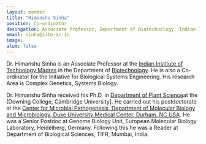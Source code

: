```yaml
---
layout: member
title: "Himanshu Sinha"
position: Co-ordinator
desingation: Associate Professor, Department of Biotechnology, Indian Institute of Technology Madras. 
email: sinha@iitm·ac·in
image:
alum: false
---
```

Dr. Himanshu Sinha is an Associate Professor at the [Indian Institute of Technology Madras] in the Department of [Biotechnology]. He is also a Co-ordinator for the Initiative for Biological Systems Engineering. His research Area is Complex Genetics, Systems Biology.

Dr. Himanshu Sinha received his Ph.D. in [Department of Plant Science]at the [Downing College, Cambridge University]. He carried out his postdoctorate at the [Center for Microbial Pathogenesis, Department of Molecular Biology and Microbiology, Duke University Medical Center, Durham, NC USA]. He was a Senior Postdoc at Genome Biology Unit, European Molecular Biology Laboratory, Heidelberg, Germany. Following this he was a Reader at Department of Biological Sciences, TIFR, Mumbai, India.

[Indian Institute of Technology Madras]: https://www.iitm.ac.in/
[Biotechnology]: https://biotech.iitm.ac.in/
[Department of Plant Science]: https://www.plantsci.cam.ac.uk/
[Center for Microbial Pathogenesis, Department of Molecular Biology and Microbiology, Duke University Medical Center, Durham, NC USA]: https://mgm.duke.edu/host-microbial-interactions/

 


